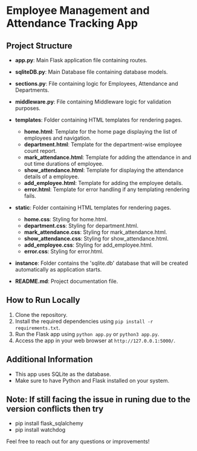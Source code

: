 # Employee Management and Attendance Tracking App

## Project Structure

- **app.py**: Main Flask application file containing routes.
- **sqliteDB.py**: Main Database file containing database models.
- **sections.py**: File containing logic for Employees, Attendance and Departments.
- **middleware.py**: File containing Middleware logic for validation purposes.

- **templates**: Folder containing HTML templates for rendering pages.
    - **home.html**: Template for the home page displaying the list of employees and navigation.
    - **department.html**: Template for the department-wise employee count report.
    - **mark_attendance.html**: Template for adding the attendance in and out time durations of employee.
    - **show_attendance.html**: Template for displaying the attendance details of a employee.
    - **add_employee.html**:  Template for adding the employee details.
    - **error.html**: Template for error handling if any templating rendering fails.

- **static**: Folder containing HTML templates for rendering pages.
    - **home.css**: Styling for home.html.
    - **department.css**: Styling for department.html.
    - **mark_attendance.css**: Styling for mark_attendance.html.
    - **show_attendance.css**: Styling for show_attendance.html.
    - **add_employee.css**:  Styling for add_employee.html.
    - **error.css**: Styling for error.html.

- **instance**: Folder contains the 'sqlite.db' database that will be created automatically as application starts.

- **README.md**: Project documentation file.



## How to Run Locally
1. Clone the repository.
2. Install the required dependencies using `pip install -r requirements.txt`.
3. Run the Flask app using `python app.py` or `python3 app.py`.
4. Access the app in your web browser at `http://127.0.0.1:5000/`.


## Additional Information
- This app uses SQLite as the database.
- Make sure to have Python and Flask installed on your system.


## Note: If still facing the issue in runing due to the version conflicts then try

- pip install flask_sqlalchemy
- pip install watchdog

Feel free to reach out for any questions or improvements! 






